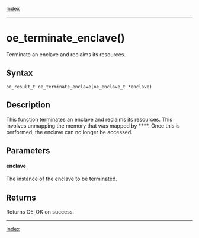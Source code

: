 [Index](index.md)

---
# oe_terminate_enclave()

Terminate an enclave and reclaims its resources.

## Syntax

    oe_result_t oe_terminate_enclave(oe_enclave_t *enclave)
## Description 

This function terminates an enclave and reclaims its resources. This involves unmapping the memory that was mapped by ****. Once this is performed, the enclave can no longer be accessed.



## Parameters

#### enclave

The instance of the enclave to be terminated.

## Returns

Returns OE_OK on success.

---
[Index](index.md)

